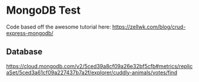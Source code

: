 # MongoDB Test

Code based off the awesome tutorial here: https://zellwk.com/blog/crud-express-mongodb/

## Database
https://cloud.mongodb.com/v2/5ced39a8cf09a26e32bf5cfb#metrics/replicaSet/5ced3a61cf09a227437b7a2f/explorer/cuddly-animals/votes/find
